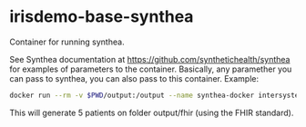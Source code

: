 # irisdemo-base-synthea

Container for running synthea.

See Synthea documentation at https://github.com/synthetichealth/synthea for examples of parameters to the container. Basically, any paramether you can pass to synthea, you can also pass to this container. Example:

```bash
docker run --rm -v $PWD/output:/output --name synthea-docker intersystemsdc/irisdemo-base-synthea:version-1.2.2 -p 5
```

This will generate 5 patients on folder output/fhir (using the FHIR standard).
